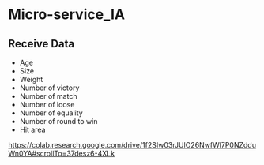 # Micro-service_IA

## Receive Data
* Age
* Size
* Weight
* Number of victory
* Number of match
* Number of loose
* Number of equality
* Number of round to win
* Hit area

https://colab.research.google.com/drive/1f2SIw03rJUlO26NwfWl7P0NZdduWn0YA#scrollTo=37desz6-4XLk 
